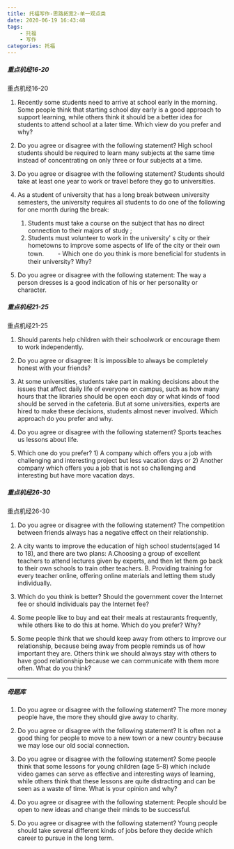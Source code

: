 ```yaml
---
title: 托福写作-思路拓宽2-单一观点类
date: 2020-06-19 16:43:48
tags:
    - 托福
    - 写作
categories: 托福
---
```


##### 重点机经16-20

重点机经16-20

1. Recently some students need to arrive at school early in the morning. Some people think that starting school day early is a good approach to support learning, while others think it should be a better idea for students to attend school at a later time. Which view do you prefer and why?

1. Do you agree or disagree with the following statement? High school students should be required to learn many subjects at the same time instead of concentrating on only three or four subjects at a time.

1. Do you agree or disagree with the following statement? Students should take at least one year to work or travel before they go to universities.

1. As a student of university that has a long break between university semesters, the university requires all students to do one of the following for one month during the break:
   1. Students must take a course on the subject that has no direct connection to their majors of study ;
   1. Students must volunteer to work in the university' s city or their hometowns to improve some aspects of life of the city or their own town.
   　　- Which one do you think is more beneficial for students in their university? Why?

1. Do you agree or disagree with the following statement: The way a person dresses is a good indication of his or her personality or character.

##### 重点机经21-25

重点机经21-25

1. Should parents help children with their schoolwork or encourage them to work independently.

2. Do you agree or disagree: It is impossible to always be completely honest with your friends?

3. At some universities, students take part in making decisions about the issues that affect daily life of everyone on campus, such as how many hours that the libraries should be open each day or what kinds of food should be served in the cafeteria. But at some universities, experts are hired to make these decisions, students almost never involved. Which approach do you prefer and why.

4. Do you agree or disagree with the following statement? Sports teaches us lessons about life.

5. Which one do you prefer? 1) A company which offers you a job with challenging and interesting project but less vacation days or 2) Another company which offers you a job that is not so challenging and interesting but have more vacation days.

##### 重点机经26-30

重点机经26-30

1. Do you agree or disagree with the following statement? The competition between friends always has a negative effect on their relationship.

1. A city wants to improve the education of high school students(aged 14 to 18), and there are two plans: A.Choosing a group of excellent teachers to attend lectures given by experts, and then let them go back to their own schools to train other teachers. B. Providing training for every teacher online, offering online materials and letting them study individually.

1. Which do you think is better? Should the government cover the Internet fee or should individuals pay the Internet fee?

1. Some people like to buy and eat their meals at restaurants frequently, while others like to do this at home. Which do you prefer? Why?

1. Some people think that we should keep away from others to improve our relationship, because being away from people reminds us of how important they are. Others think we should always stay with others to have good relationship because we can communicate with them more often. What do you think?

---

##### 母题库

1. Do you agree or disagree with the following statement? The more money people have, the more they should give away to charity.

1. Do you agree or disagree with the following statement? It is often not a good thing for people to move to a new town or a new country because we may lose our old social connection.

1. Do you agree or disagree with the following statement? Some people think that some lessons for young children (age 5-8) which include video games can serve as effective and interesting ways of learning, while others think that these lessons are quite distracting and can be seen as a waste of time. What is your opinion and why?

1. Do you agree or disagree with the following statement: People should be open to new ideas and change their minds to be successful.

1. Do you agree or disagree with the following statement? Young people should take several different kinds of jobs before they decide which career to pursue in the long term.
